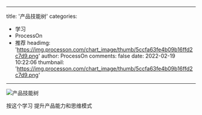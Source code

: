 
---
title: '产品技能树'
categories: 
 - 学习
 - ProcessOn
 - 推荐
headimg: 'https://img.processon.com/chart_image/thumb/5ccfa63fe4b09b16ffd2c7d9.png'
author: ProcessOn
comments: false
date: 2022-02-19 10:22:06
thumbnail: 'https://img.processon.com/chart_image/thumb/5ccfa63fe4b09b16ffd2c7d9.png'
---

<div>   
<img class="thumb" alt="产品技能树" src="https://img.processon.com/chart_image/thumb/5ccfa63fe4b09b16ffd2c7d9.png" referrerpolicy="no-referrer">
<p>按这个学习 提升产品能力和思维模式</p>  
</div>
            